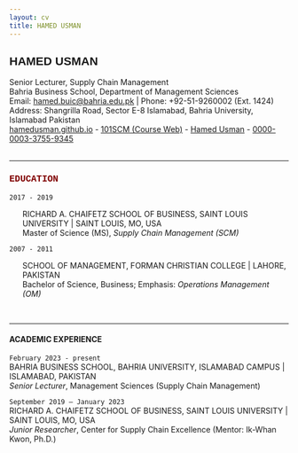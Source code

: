 ```yaml
---
layout: cv
title: HAMED USMAN
---
```

<h2 style="font-family:arial; font-color:#808080">HAMED USMAN</h2>
Senior Lecturer, Supply Chain Management<br/>
Bahria Business School, Department of Management Sciences<br/>
Email: <a href="mailto:hamed.buic@bahria.edu.pk">hamed.buic@bahria.edu.pk</a> | Phone: +92-51-9260002 (Ext. 1424)<br/>
Address: Shangrilla Road, Sector E-8 Islamabad, Bahria University, Islamabad Pakistan


<div id="webaddress">
  <a href="https://hamedusman.github.io"><i class="fas fa-home"></i> hamedusman.github.io</a> - 
  <a href="http://101scm.github.io"><i class="fas fa-users"></i>101SCM (Course Web)</a> -
  <a href="https://github.com/hamedusman"><i class="fab fa-github"></i> Hamed Usman</a> - 
  <a href="https://orcid.org/0000-0003-3755-9345"><i class="ai ai-orcid"></i> 0000-0003-3755-9345</a>
</div>


<br/>

---


<h3 style="color:maroon; font-family:courier">EDUCATION</h3>

`2017 - 2019`<br/>
<ul style="list-style-type:none;">
<li>RICHARD A. CHAIFETZ SCHOOL OF BUSINESS, SAINT LOUIS UNIVERSITY | SAINT LOUIS, MO, USA</li>
<li>Master of Science (MS), <i>Supply Chain Management (SCM)</i></li>
</ul>

`2007 - 2011`<br/>
<ul style="list-style-type:none;">
<li>SCHOOL OF MANAGEMENT, FORMAN CHRISTIAN COLLEGE | LAHORE, PAKISTAN</li>
<li>Bachelor of Science, Business; Emphasis: <i>Operations Management (OM)</i></li>
</ul>


<br/>

---


#### ACADEMIC EXPERIENCE

`February 2023 - present`<br/>
BAHRIA BUSINESS SCHOOL, BAHRIA UNIVERSITY, ISLAMABAD CAMPUS | ISLAMABAD, PAKISTAN<br/>
*Senior Lecturer*, Management Sciences (Supply Chain Management)

`September 2019 – January 2023`<br/>
RICHARD A. CHAIFETZ SCHOOL OF BUSINESS, SAINT LOUIS UNIVERSITY | SAINT LOUIS, MO, USA<br/>
*Junior Researcher*, Center for Supply Chain Excellence (Mentor: Ik-Whan Kwon, Ph.D.)
